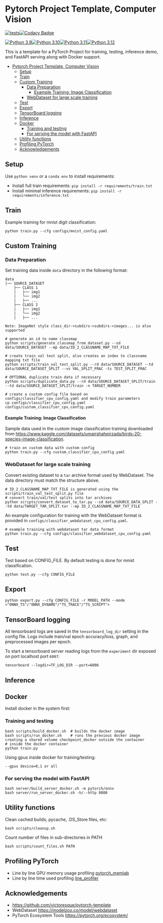 # Pytorch Project Template, Computer Vision

[![tests](https://github.com/SamSamhuns/pytorch_project_template/actions/workflows/main.yml/badge.svg)](https://github.com/SamSamhuns/pytorch_project_template/actions/workflows/main.yml)[![Codacy Badge](https://app.codacy.com/project/badge/Grade/8d13d18c6af947329b09ed473231d36d)](https://www.codacy.com/gh/SamSamhuns/pytorch_project_template/dashboard?utm_source=github.com&amp;utm_medium=referral&amp;utm_content=SamSamhuns/pytorch_project_template&amp;utm_campaign=Badge_Grade)

[![Python 3.9](https://img.shields.io/badge/python-3.9-green.svg)](https://www.python.org/downloads/release/python-390/)[![Python 3.10](https://img.shields.io/badge/python-3.10-green.svg)](https://www.python.org/downloads/release/python-3100/)[![Python 3.11](https://img.shields.io/badge/python-3.11-green.svg)](https://www.python.org/downloads/release/python-3110/)[![Python 3.12](https://img.shields.io/badge/python-3.12-green.svg)](https://www.python.org/downloads/release/python-3120/)

This is a template for a PyTorch Project for training, testing, inference demo, and FastAPI serving along with Docker support.

- [Pytorch Project Template, Computer Vision](#pytorch-project-template-computer-vision)
  - [Setup](#setup)
  - [Train](#train)
  - [Custom Training](#custom-training)
    - [Data Preparation](#data-preparation)
      - [Example Training: Image Classification](#example-training-image-classification)
    - [WebDataset for large scale training](#webdataset-for-large-scale-training)
  - [Test](#test)
  - [Export](#export)
  - [TensorBoard logging](#tensorboard-logging)
  - [Inference](#inference)
  - [Docker](#docker)
    - [Training and testing](#training-and-testing)
    - [For serving the model with FastAPI](#for-serving-the-model-with-fastapi)
  - [Utility functions](#utility-functions)
  - [Profiling PyTorch](#profiling-pytorch)
  - [Acknowledgements](#acknowledgements)

## Setup

Use `python venv` or a `conda env` to install requirements:

-   Install full train requirements: `pip install -r requirements/train.txt`
-   Install minimal inference requirements: `pip install -r requirements/inference.txt`

## Train

Example training for mnist digit classification:

```shell
python train.py --cfg configs/mnist_config.yaml
```

## Custom Training

### Data Preparation

Set training data inside `data` directory in the following format:

    data
    |── SOURCE_DATASET
        ├── CLASS 1
        |   ├── img1
        |   └── img2
        |   ├── ...
        ├── CLASS 2
        |   ├── img1
        |   └── img2
        |   ├── ...

    Note: ImageNet style class_dir->subdirs->subdirs->images... is also supported

```shell
# generate an id to name classmap
python scripts/generate_classmap_from_dataset.py --sd data/SOURCE_DATASET --mp data/ID_2_CLASSNAME_MAP_TXT_FILE

# create train val test split, also creates an index to classname mapping txt file
python scripts/train_val_test_split.py --rd data/SOURCE_DATASET --td data/SOURCE_DATASET_SPLIT --vs VAL_SPLIT_FRAC -ts TEST_SPLIT_FRAC

# OPTIONAL duplicate train data if necessary
python scripts/duplicate_data.py --rd data/SOURCE_DATASET_SPLIT/train --td data/SOURCE_DATASET_SPLIT/train -n TARGET_NUMBER

# create a custom config file based on configs/classifier_cpu_config.yaml and modify train parameters
cp configs/classifier_cpu_config.yaml configs/custom_classifier_cpu_config.yaml
```

#### Example Training: Image Classification

Sample data used in the custom image classification training downloaded from <https://www.kaggle.com/datasets/umairshahpirzada/birds-20-species-image-classification>.

```shell
# train on custom data with custom config
python train.py --cfg custom_classifier_cpu_config.yaml
```

### WebDataset for large scale training

Convert existing dataset to a `tar` archive format used by WebDataset. The data directory must match the structure above.

```shell
# ID_2_CLASSNAME_MAP_TXT_FILE is generated using the scripts/train_val_test_split.py file
# convert train/val/test splits into tar archives
python scripts/convert_dataset_to_tar.py --sd data/SOURCE_DATA_SPLIT --td data/TARGET_TAR_SPLIT.tar --mp ID_2_CLASSNAME_MAP_TXT_FILE
```

An example configuration for training with the WebDataset format is provided in `configs/classifier_webdataset_cpu_config.yaml`.

```shell
# example training with webdataset tar data format
python train.py --cfg configs/classifier_webdataset_cpu_config.yaml
```

## Test

Test based on CONFIG_FILE. By default testing is done for mnist classification.

```shell
python test.py --cfg CONFIG_FILE
```

## Export

```shell
python export.py --cfg CONFIG_FILE -r MODEL_PATH --mode <"ONNX_TS"/"ONNX_DYNAMO"/"TS_TRACE"/"TS_SCRIPT">
```

## TensorBoard logging

All tensorboard logs are saved in the `tensorboard_log_dir` setting in the config file. Logs include train/val epoch accuracy/loss, graph, and preprocessed images per epoch.

To start a tensorboard server reading logs from the `experiment` dir exposed on port localhost port `6007`:

```shell
tensorboard --logdir=TF_LOG_DIR --port=6006
```

## Inference

## Docker

Install docker in the system first:

### Training and testing

```shell
bash scripts/build_docker.sh  # builds the docker image
bash scripts/run_docker.sh    # runs the previous docker image creating a shared volume checkpoint_docker outside the container
# inside the docker container
python train.py
```

Using gpus inside docker for training/testing:

`--gpus device=0,1 or all`

### For serving the model with FastAPI

```shell
bash server/build_server_docker.sh -m pytorch/onnx
bash server/run_server_docker.sh -h/--http 8080
```

## Utility functions

Clean cached builds, pycache, .DS_Store files, etc:

```shell
bash scripts/cleanup.sh
```

Count number of files in sub-directories in PATH

```shell
bash scripts/count_files.sh PATH
```

## Profiling PyTorch

-   Line by line GPU memory usage profiling [pytorch_memlab](https://github.com/Stonesjtu/pytorch_memlab)
-   Line by line time used profiling [line_profiler](https://github.com/pyutils/line_profiler)

## Acknowledgements

-   <https://github.com/victoresque/pytorch-template>
-   WebDataset <https://modelzoo.co/model/webdataset>
-   PyTorch Ecosystem Tools <https://pytorch.org/ecosystem/>
